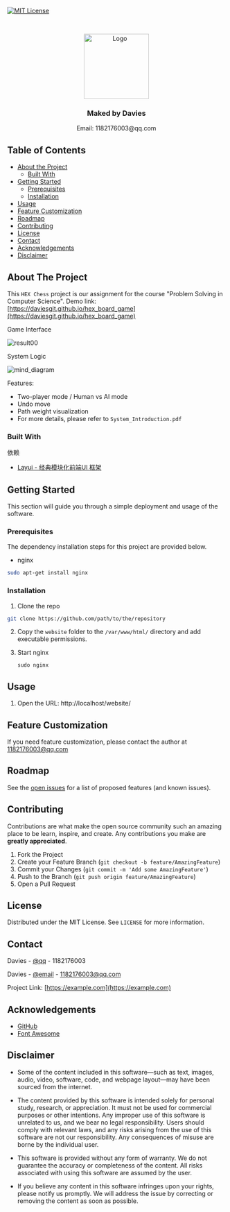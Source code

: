 [![MIT License][license-shield]][license-url]



<br />
<p align="center">
  <a href="https://github.com/DaviesGit">
    <img src="readme_images/Ideal_Logo_Davies.ico" alt="Logo" width="150">
  </a>

  <h3 align="center">Maked by Davies</h3>

  <p align="center">
    Email: 1182176003@qq.com
<!--     <br />
    <a href="https://github.com/DaviesGit"><strong>Explore the docs »</strong></a>
    <br />
    <br />
    <a href="javascript:void(0)">View Demo</a>
    ·
    <a href="javascript:void(0)">Report Bug</a>
    ·
    <a href="javascript:void(0)">Request Feature</a> -->
  </p>
</p>



<!-- TABLE OF CONTENTS -->
## Table of Contents

* [About the Project](#about-the-project)
  * [Built With](#built-with)
* [Getting Started](#getting-started)
  * [Prerequisites](#prerequisites)
  * [Installation](#installation)
* [Usage](#usage)
* [Feature Customization](#feature-customization)
* [Roadmap](#roadmap)
* [Contributing](#contributing)
* [License](#license)
* [Contact](#contact)
* [Acknowledgements](#acknowledgements)
* [Disclaimer](#disclaimer)


<!-- ABOUT THE PROJECT -->
## About The Project

This `HEX Chess` project is our assignment for the course "Problem Solving in Computer Science".
Demo link: [https://daviesgit.github.io/hex_board_game](https://daviesgit.github.io/hex_board_game)

Game Interface

![result00](readme_images/result00.png)

System Logic

![mind_diagram](mind_diagram.svg)

Features:
* Two-player mode / Human vs AI mode
* Undo move
* Path weight visualization
* For more details, please refer to `System_Introduction.pdf`



### Built With
依赖
* [Layui - 经典模块化前端UI 框架](https://www.layui.com/)



<!-- GETTING STARTED -->
## Getting Started

This section will guide you through a simple deployment and usage of the software.

### Prerequisites

The dependency installation steps for this project are provided below.
* nginx
```sh
sudo apt-get install nginx
```

### Installation

1. Clone the repo
```sh
git clone https://github.com/path/to/the/repository
```

2. Copy the `website` folder to the `/var/www/html/` directory and add executable permissions.

3. Start nginx

   ```
   sudo nginx
   ```



<!-- USAGE EXAMPLES -->
## Usage

1. Open the URL: http://localhost/website/

## Feature Customization

If you need feature customization, please contact the author at [1182176003@qq.com](mailto:1182176003@qq.com)





<!-- ROADMAP -->
## Roadmap

See the [open issues](https://example.com) for a list of proposed features (and known issues).



<!-- CONTRIBUTING -->
## Contributing

Contributions are what make the open source community such an amazing place to be learn, inspire, and create. Any contributions you make are **greatly appreciated**.

1. Fork the Project
2. Create your Feature Branch (`git checkout -b feature/AmazingFeature`)
3. Commit your Changes (`git commit -m 'Add some AmazingFeature'`)
4. Push to the Branch (`git push origin feature/AmazingFeature`)
5. Open a Pull Request



<!-- LICENSE -->
## License

Distributed under the MIT License. See `LICENSE` for more information.



<!-- CONTACT -->
## Contact

Davies - [@qq](1182176003) - 1182176003

Davies - [@email](1182176003@qq.com) - 1182176003@qq.com

Project Link: [https://example.com](https://example.com)



<!-- ACKNOWLEDGEMENTS -->
## Acknowledgements
* [GitHub](https://github.com/)
* [Font Awesome](https://fontawesome.com)



## Disclaimer

- Some of the content included in this software—such as text, images, audio, video, software, code, and webpage layout—may have been sourced from the internet.

- The content provided by this software is intended solely for personal study, research, or appreciation. It must not be used for commercial purposes or other intentions. Any improper use of this software is unrelated to us, and we bear no legal responsibility. Users should comply with relevant laws, and any risks arising from the use of this software are not our responsibility. Any consequences of misuse are borne by the individual user.

- This software is provided without any form of warranty. We do not guarantee the accuracy or completeness of the content. All risks associated with using this software are assumed by the user.

- If you believe any content in this software infringes upon your rights, please notify us promptly. We will address the issue by correcting or removing the content as soon as possible.


<!-- MARKDOWN LINKS & IMAGES -->
<!-- https://www.markdownguide.org/basic-syntax/#reference-style-links -->

[license-shield]: readme_images/MIT_license.svg
[license-url]: https://opensource.org/licenses/MIT

[product-screenshot]: readme_images/screenshot.png
